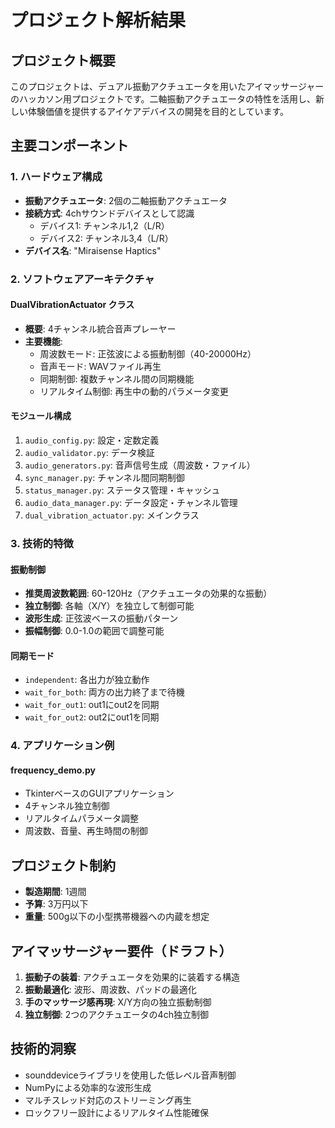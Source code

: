 # プロジェクト解析結果

## プロジェクト概要
このプロジェクトは、デュアル振動アクチュエータを用いたアイマッサージャーのハッカソン用プロジェクトです。二軸振動アクチュエータの特性を活用し、新しい体験価値を提供するアイケアデバイスの開発を目的としています。

## 主要コンポーネント

### 1. ハードウェア構成
- **振動アクチュエータ**: 2個の二軸振動アクチュエータ
- **接続方式**: 4chサウンドデバイスとして認識
  - デバイス1: チャンネル1,2（L/R）
  - デバイス2: チャンネル3,4（L/R）
- **デバイス名**: "Miraisense Haptics"

### 2. ソフトウェアアーキテクチャ

#### DualVibrationActuator クラス
- **概要**: 4チャンネル統合音声プレーヤー
- **主要機能**:
  - 周波数モード: 正弦波による振動制御（40-20000Hz）
  - 音声モード: WAVファイル再生
  - 同期制御: 複数チャンネル間の同期機能
  - リアルタイム制御: 再生中の動的パラメータ変更

#### モジュール構成
1. `audio_config.py`: 設定・定数定義
2. `audio_validator.py`: データ検証
3. `audio_generators.py`: 音声信号生成（周波数・ファイル）
4. `sync_manager.py`: チャンネル間同期制御
5. `status_manager.py`: ステータス管理・キャッシュ
6. `audio_data_manager.py`: データ設定・チャンネル管理
7. `dual_vibration_actuator.py`: メインクラス

### 3. 技術的特徴

#### 振動制御
- **推奨周波数範囲**: 60-120Hz（アクチュエータの効果的な振動）
- **独立制御**: 各軸（X/Y）を独立して制御可能
- **波形生成**: 正弦波ベースの振動パターン
- **振幅制御**: 0.0-1.0の範囲で調整可能

#### 同期モード
- `independent`: 各出力が独立動作
- `wait_for_both`: 両方の出力終了まで待機
- `wait_for_out1`: out1にout2を同期
- `wait_for_out2`: out2にout1を同期

### 4. アプリケーション例

#### frequency_demo.py
- TkinterベースのGUIアプリケーション
- 4チャンネル独立制御
- リアルタイムパラメータ調整
- 周波数、音量、再生時間の制御

## プロジェクト制約
- **製造期間**: 1週間
- **予算**: 3万円以下
- **重量**: 500g以下の小型携帯機器への内蔵を想定

## アイマッサージャー要件（ドラフト）
1. **振動子の装着**: アクチュエータを効果的に装着する構造
2. **振動最適化**: 波形、周波数、パッドの最適化
3. **手のマッサージ感再現**: X/Y方向の独立振動制御
4. **独立制御**: 2つのアクチュエータの4ch独立制御

## 技術的洞察
- sounddeviceライブラリを使用した低レベル音声制御
- NumPyによる効率的な波形生成
- マルチスレッド対応のストリーミング再生
- ロックフリー設計によるリアルタイム性能確保
